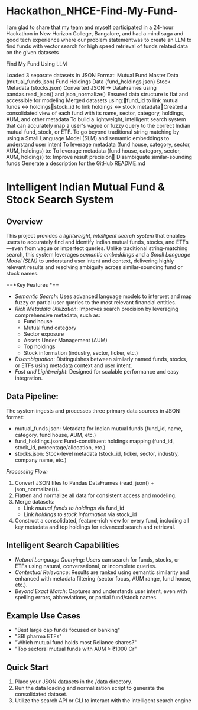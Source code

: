 # Hackathon_NHCE-Find-My-Fund-
I am glad to share that my team and myself participated in a 24-hour Hackathon in New Horizon College, Bangalore, and had a mind saga and good tech experience where our problem statementwas to create an LLM to find funds with vector search for high speed retrieval of funds related data on the given datasets


Find My Fund Using LLM

Loaded 3 separate datasets in JSON Format:
Mutual Fund Master Data (mutual_funds.json)
Fund Holdings Data (fund_holdings.json)
Stock Metadata (stocks.json)
Converted JSON → DataFrames using pandas.read_json() and json_normalize()
Ensured data structure is flat and accessible for modeling
Merged datasets using:fund_id to link mutual funds ↔ holdingsstock_id to link holdings ↔ stock metadataCreated a consolidated view of each fund with its name, sector, category, holdings, AUM, and other metadata  To build a lightweight, intelligent search system that can accurately map a user's vague or fuzzy query to the correct Indian mutual fund, stock, or ETF.
To go beyond traditional string matching by using a Small Language Model (SLM) and semantic embeddings to understand user intent
To leverage metadata (fund house, category, sector, AUM, holdings) to:
To leverage metadata (fund house, category, sector, AUM, holdings) to:
Improve result precision
Disambiguate similar-sounding funds  Generate a description for the GitHub README.md


# Intelligent Indian Mutual Fund & Stock Search System

## Overview

This project provides a *lightweight, intelligent search system* that enables users to accurately find and identify Indian mutual funds, stocks, and ETFs—even from vague or imperfect queries. Unlike traditional string-matching search, this system leverages *semantic embeddings* and a *Small Language Model (SLM)* to understand user intent and context, delivering highly relevant results and resolving ambiguity across similar-sounding fund or stock names.

==*Key Features *==

- *Semantic Search*: Uses advanced language models to interpret and map fuzzy or partial user queries to the most relevant financial entities.
- *Rich Metadata Utilization*: Improves search precision by leveraging comprehensive metadata, such as:
  - Fund house
  - Mutual fund category
  - Sector exposure
  - Assets Under Management (AUM)
  - Top holdings
  - Stock information (industry, sector, ticker, etc.)
- *Disambiguation*: Distinguishes between similarly named funds, stocks, or ETFs using metadata context and user intent.
- *Fast and Lightweight*: Designed for scalable performance and easy integration.

## Data Pipeline:

The system ingests and processes three primary data sources in JSON format:
- mutual_funds.json: Metadata for Indian mutual funds (fund_id, name, category, fund house, AUM, etc.)
- fund_holdings.json: Fund-constituent holdings mapping (fund_id, stock_id, percentage/allocation, etc.)
- stocks.json: Stock-level metadata (stock_id, ticker, sector, industry, company name, etc.)

*Processing Flow:*
1. Convert JSON files to Pandas DataFrames (read_json() + json_normalize()).
2. Flatten and normalize all data for consistent access and modeling.
3. Merge datasets:
   - Link *mutual funds to holdings* via fund_id
   - Link *holdings to stock information* via stock_id
4. Construct a consolidated, feature-rich view for every fund, including all key metadata and top holdings for advanced search and retrieval.

## Intelligent Search Capabilities

- *Natural Language Querying*: Users can search for funds, stocks, or ETFs using natural, conversational, or incomplete queries.
- *Contextual Relevance*: Results are ranked using semantic similarity and enhanced with metadata filtering (sector focus, AUM range, fund house, etc.).
- *Beyond Exact Match*: Captures and understands user intent, even with spelling errors, abbreviations, or partial fund/stock names.

## Example Use Cases

- "Best large cap funds focused on banking"
- "SBI pharma ETFs"
- "Which mutual fund holds most Reliance shares?"
- "Top sectoral mutual funds with AUM > ₹1000 Cr"

## Quick Start

1. Place your JSON datasets in the /data directory.
2. Run the data loading and normalization script to generate the consolidated dataset.
3. Utilize the search API or CLI to interact with the intelligent search engine
